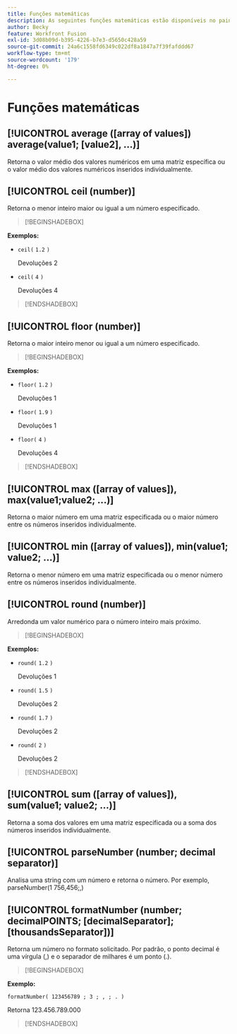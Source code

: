 ```yaml
---
title: Funções matemáticas
description: As seguintes funções matemáticas estão disponíveis no painel Mapeamento do Adobe Workfront Fusion.
author: Becky
feature: Workfront Fusion
exl-id: 3d08b09d-b395-4226-b7e3-d5650c428a59
source-git-commit: 24a6c1558fd6349c022df8a1847a7f39fafddd67
workflow-type: tm+mt
source-wordcount: '179'
ht-degree: 0%

---
```


# Funções matemáticas

## [!UICONTROL average ([array of values]) average(value1; [value2], ...)]

Retorna o valor médio dos valores numéricos em uma matriz específica ou o valor médio dos valores numéricos inseridos individualmente.

## [!UICONTROL ceil (number)]

Retorna o menor inteiro maior ou igual a um número especificado.

>[!BEGINSHADEBOX]

**Exemplos:**

* `ceil(` `1.2` `)`

  Devoluções 2

* `ceil(` `4` `)`

  Devoluções 4

>[!ENDSHADEBOX]

## [!UICONTROL floor (number)]

Retorna o maior inteiro menor ou igual a um número especificado.

>[!BEGINSHADEBOX]

**Exemplos:**

* `floor(` `1.2` `)`

  Devoluções 1

* `floor(` `1.9` `)`

  Devoluções 1

* `floor(` `4` `)`

  Devoluções 4

>[!ENDSHADEBOX]

## [!UICONTROL max ([array of values]), max(value1;value2; ...)]

Retorna o maior número em uma matriz especificada ou o maior número entre os números inseridos individualmente.

## [!UICONTROL min ([array of values]), min(value1; value2; ...)]

Retorna o menor número em uma matriz especificada ou o menor número entre os números inseridos individualmente.

## [!UICONTROL round (number)]

Arredonda um valor numérico para o número inteiro mais próximo.

>[!BEGINSHADEBOX]

**Exemplos:**

* `round(` `1.2` `)`

  Devoluções 1

* `round(` `1.5` `)`

  Devoluções 2

* `round(` `1.7` `)`

  Devoluções 2

* `round(` `2` `)`

  Devoluções 2

>[!ENDSHADEBOX]

## [!UICONTROL sum ([array of values]), sum(value1; value2; ...)]

Retorna a soma dos valores em uma matriz especificada ou a soma dos números inseridos individualmente.

## [!UICONTROL parseNumber (number; decimal separator)]

Analisa uma string com um número e retorna o número. Por exemplo, parseNumber(1 756,456;,)

## [!UICONTROL formatNumber (number; decimalPOINTS; [decimalSeparator]; [thousandsSeparator])]

Retorna um número no formato solicitado. Por padrão, o ponto decimal é uma vírgula (,) e o separador de milhares é um ponto (.).

>[!BEGINSHADEBOX]

**Exemplo:**

`formatNumber( 123456789 ; 3 ; , ; . )`

Retorna 123.456.789.000

>[!ENDSHADEBOX]

